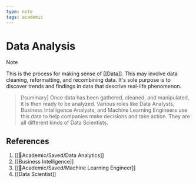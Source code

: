 ```yaml
---
type: note
tags: academic
---
```

# Data Analysis

> [!note]
> This is the process for making sense of [[Data]]. This may involve data cleaning, reformatting, and recombining data. It's sole purpose is to discover trends and findings in data that descrive real-life phenomenon.

> [!summary] 
> Once data has been gathered, cleaned, and manipulated, it is then ready to be analyzed. Various roles like Data Analysts, Business Intelligence Analysts, and Machine Learning Engineers use this data to help companies make decisions and take action. They are all different kinds of Data Scientists.

## References
1. [[🧪Academic/Saved/Data Analytics]]
2. [[Business Intelligence]]
3. [[🧪Academic/Saved/Machine Learning Engineer]]
4. [[Data Scientist]]